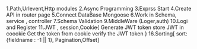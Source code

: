 1.Path,Urlevent,Http modules
2.Async Programming
3.Exprss Start
4.Create API in router page 
5.Connect DataBase Mongoose
6.Work in Schema, service , controller
7.Schema Validation
9.MiddleWare (Loger,auth)
10.Logi and Register
11.JWT , session,Cookie{
    Generate JWT token
    store JWT in coookie
    Get the token from cookie
    verify the JWT token
}
16.Sorting[ sort: {fieldname : -1 || 1}, Pagination,Offset]